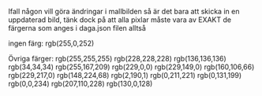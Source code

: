 
Ifall någon vill göra ändringar i mallbilden så är det bara att skicka in en uppdaterad bild, tänk dock på att alla pixlar måste vara av EXAKT de färgerna som anges i daga.json filen alltså

ingen färg: rgb(255,0,252)

Övriga färger:
rgb(255,255,255)
rgb(228,228,228)
rgb(136,136,136)
rgb(34,34,34)
rgb(255,167,209)
rgb(229,0,0)
rgb(229,149,0)
rgb(160,106,66)
rgb(229,217,0)
rgb(148,224,68)
rgb(2,190,1)
rgb(0,211,221)
rgb(0,131,199)
rgb(0,0,234)
rgb(207,110,228)
rgb(130,0,128)
